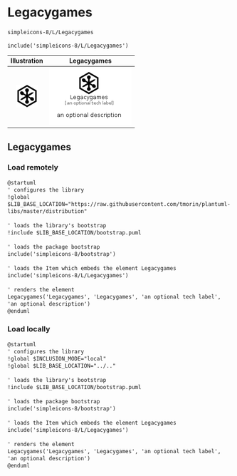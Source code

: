 # Legacygames


```text
simpleicons-8/L/Legacygames
```

```text
include('simpleicons-8/L/Legacygames')
```



| Illustration | Legacygames |
| :---: | :---: |
| ![illustration for Illustration](../../simpleicons-8/L/Legacygames.png) | ![illustration for Legacygames](../../simpleicons-8/L/Legacygames.Local.png) |




## Legacygames

### Load remotely
```plantuml
@startuml
' configures the library
!global $LIB_BASE_LOCATION="https://raw.githubusercontent.com/tmorin/plantuml-libs/master/distribution"

' loads the library's bootstrap
!include $LIB_BASE_LOCATION/bootstrap.puml

' loads the package bootstrap
include('simpleicons-8/bootstrap')

' loads the Item which embeds the element Legacygames
include('simpleicons-8/L/Legacygames')

' renders the element
Legacygames('Legacygames', 'Legacygames', 'an optional tech label', 'an optional description')
@enduml
```

### Load locally
```plantuml
@startuml
' configures the library
!global $INCLUSION_MODE="local"
!global $LIB_BASE_LOCATION="../.."

' loads the library's bootstrap
!include $LIB_BASE_LOCATION/bootstrap.puml

' loads the package bootstrap
include('simpleicons-8/bootstrap')

' loads the Item which embeds the element Legacygames
include('simpleicons-8/L/Legacygames')

' renders the element
Legacygames('Legacygames', 'Legacygames', 'an optional tech label', 'an optional description')
@enduml
```

